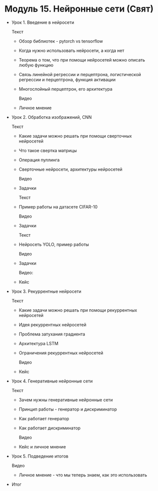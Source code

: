 # Модуль 15. Нейронные сети (Свят)

- Урок 1. Введение в нейросети

    Текст

  - Обзор библиотек - pytorch vs tensorflow
  - Когда нужно использовать нейросети, а когда нет
  - Теорема о том, что при помощи нейросетей можно описать любую функцию
  - Связь линейной регрессии и перцептрона, логистической регрессии и перцептрона, функция активации
  - Многослойный перцептрон, его архитектура

    Видео

  - Личное мнение
- Урок 2. Обработка изображений, CNN

    Текст

  - Какие задачи можно решать при помощи сверточных нейросетей
  - Что такое свертка матрицы
  - Операция пуллинга
  - Сверточные нейросети, архитектуры нейросетей

    Видео

  - Задачки

    Текст

  - Пример работы на датасете CIFAR-10

    Видео

  - Задачки

    Текст

  - Нейросеть YOLO, пример работы

    Видео

  - Задачки

    Видео:

  - Кейс
- Урок 3. Рекуррентные нейросети

    Текст

  - Какие задачи можно решать при помощи рекуррентных нейросетей
  - Идея рекуррентных нейросетей
  - Проблема затухания градиента
  - Архитектура LSTM
  - Ограничения рекуррентных нейросетей

    Видео

  - Кейс
- Урок 4. Генеративные нейронные сети

    Текст

  - Зачем нужны генеративные нейронные сети
  - Принцип работы - генератор и дискриминатор
  - Как работает генератор
  - Как работает дискриминатор

    Видео

  - Кейс и личное мнение
- Урок 5. Подведение итогов

    Видео

  - Личное мнение - что мы теперь знаем, как это использовать
- Итог
